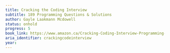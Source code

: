 ```yaml
---
title: Cracking the Coding Interview
subtitle: 189 Programming Questions & Solutions
author: Gayle Laakmann Mcdowell
status: onhold
progress: 5
book_link: https://www.amazon.ca/Cracking-Coding-Interview-Programming-Questions/dp/0984782850
aria_identifier: crackingcodeinterview
year:
---
```

